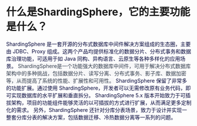 # 什么是ShardingSphere，它的主要功能是什么？
<font style="color:rgb(5, 7, 59);">ShardingSphere 是一套开源的分布式数据库中间件解决方案组成的生态圈，主要由 JDBC、Proxy 组成。这两个产品均提供标准化的数据分片、分布式事务和数据库治理功能，可适用于如 Java 同构、异构语言、云原生等各种多样化的应用场景。</font>
<font style="color:rgb(55, 65, 81);background-color:rgb(247, 247, 248);">ShardingSphere是一个功能强大的数据库中间件，可用于解决分布式数据库架构中的多种挑战，包括数据分片、读写分离、分布式事务、影子库、数据加密等，从而提高了系统的性能、扩展性和可用性。</font>
<font style="color:rgb(5, 7, 59);">ShardingSphere 保留了非常多的功能扩展。通过使用 ShardingSphere，开发者可以无需修改原有业务代码，即可实现数据库的水平扩展和垂直拆分。</font>
<font style="color:rgb(5, 7, 59);">ShardingSphere 5.x 版本开始致力于可插拔架构，项目的功能组件能够灵活的以可插拔的方式进行扩展，从而满足更多定制化的需求。</font>
<font style="color:rgb(5, 7, 59);">另外，ShardingSphere 还针对分库分表场景，致力于设计并实现一整套分库分表的解决方案，包括数据迁移、冷热数据分离等一系列的问题。</font>

